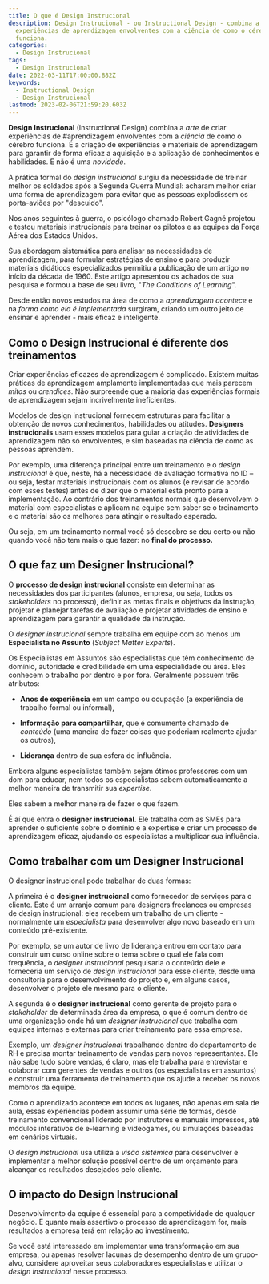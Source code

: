 ```yaml
---
title: O que é Design Instrucional
description: Design Instrucional - ou Instructional Design - combina a arte de criar
  experiências de aprendizagem envolventes com a ciência de como o cérebro
  funciona.
categories:
  - Design Instrucional
tags:
  - Design Instrucional
date: 2022-03-11T17:00:00.882Z
keywords:
  - Instructional Design
  - Design Instrucional
lastmod: 2023-02-06T21:59:20.603Z
---
```


**Design Instrucional** (Instructional Design) combina a *arte* de criar experiências de #aprendizagem envolventes com a *ciência* de como o cérebro funciona. É a criação de experiências e materiais de aprendizagem para garantir de forma eficaz a aquisição e a aplicação de conhecimentos e habilidades. E não é uma *novidade*.

A prática formal do *design instrucional* surgiu da necessidade de treinar melhor os soldados após a Segunda Guerra Mundial: acharam melhor criar uma forma de aprendizagem para evitar que as pessoas explodissem os porta-aviões por "descuido".

Nos anos seguintes à guerra, o psicólogo chamado Robert Gagné projetou e testou materiais instrucionais para treinar os pilotos e as equipes da Força Aérea dos Estados Unidos. 

Sua abordagem sistemática para analisar as necessidades de aprendizagem, para formular estratégias de ensino e para produzir materiais didáticos especializados permitiu a publicação de um artigo no início da década de 1960. Este artigo apresentou os achados de sua pesquisa e formou a base de seu livro, "*The Conditions of Learning*".

Desde então novos estudos na área de como a *aprendizagem acontece* e na *forma como ela é implementada* surgiram, criando um outro jeito de ensinar e aprender - mais eficaz e inteligente.

## Como o Design Instrucional é diferente dos treinamentos

Criar experiências eficazes de aprendizagem é complicado. Existem muitas práticas de aprendizagem amplamente implementadas que mais parecem *mitos* ou *crendices*. Não surpreende que a maioria das experiências formais de aprendizagem sejam incrivelmente ineficientes. 

Modelos de design instrucional fornecem estruturas para facilitar a obtenção de novos conhecimentos, habilidades ou atitudes. **Designers instrucionais** usam esses modelos para guiar a criação de atividades de aprendizagem não só envolventes, e sim baseadas na ciência de como as pessoas aprendem.

Por exemplo, uma diferença principal entre um treinamento e o *design instrucional* é que, neste, há a necessidade de avaliação formativa no ID – ou seja, testar materiais instrucionais com os alunos (e revisar de acordo com esses testes) antes de dizer que o material está pronto para a implementação. Ao contrário dos treinamentos normais que desenvolvem o material com especialistas e aplicam na equipe sem saber se o treinamento e o material são os melhores para atingir o resultado esperado.

Ou seja, em um treinamento normal você só descobre se deu certo ou não quando você não tem mais o que fazer: no **final do processo.**

## O que faz um Designer Instrucional?

O **processo de design instrucional** consiste em determinar as necessidades dos participantes (alunos, empresa, ou seja, todos os *stakeholders* no processo), definir as metas finais e objetivos da instrução, projetar e planejar tarefas de avaliação e projetar atividades de ensino e aprendizagem para garantir a qualidade da instrução.

O *designer instrucional* sempre trabalha em equipe com ao menos um **Especialista no Assunto** (*Subject Matter Experts*).

Os Especialistas em Assuntos são especialistas que têm conhecimento de domínio, autoridade e credibilidade em uma especialidade ou área. Eles conhecem o trabalho por dentro e por fora. Geralmente possuem três atributos: 

- **Anos de experiência** em um campo ou ocupação (a experiência de trabalho formal ou informal),

- **Informação para compartilhar**, que é comumente chamado de *conteúdo* (uma maneira de fazer coisas que poderiam realmente ajudar os outros),

- **Liderança** dentro de sua esfera de influência.

Embora alguns especialistas também sejam ótimos professores com um dom para educar, nem todos os especialistas sabem automaticamente a melhor maneira de transmitir sua *expertise*.

Eles sabem a melhor maneira de fazer o que fazem. 

É aí que entra o **designer instrucional**. Ele trabalha com as SMEs para aprender o suficiente sobre o domínio e a expertise e criar um processo de aprendizagem eficaz, ajudando os especialistas a multiplicar sua influência.

## Como trabalhar com um Designer Instrucional

O designer instrucional pode trabalhar de duas formas:

A primeira é o **designer instrucional** como fornecedor de serviços para o cliente. Este é um arranjo comum para designers freelances ou empresas de design instrucional: eles recebem um trabalho de um cliente - normalmente um *especialista* para desenvolver algo novo baseado em um conteúdo pré-existente.

Por exemplo, se um autor de livro de liderança entrou em contato para construir um curso online sobre o tema sobre o qual ele fala com frequência, o *designer instrucional* pesquisaria o conteúdo dele e forneceria um serviço de *design instrucional* para esse cliente, desde uma consultoria para o desenvolvimento do projeto e, em alguns casos, desenvolver o projeto ele mesmo para o cliente.

A segunda é o **designer instrucional** como gerente de projeto para o *stakeholder* de determinada área da empresa, o que é comum dentro de uma organização onde há um *designer instrucional* que trabalha com equipes internas e externas para criar treinamento para essa empresa. 

Exemplo, um *designer instrucional* trabalhando dentro do departamento de RH e precisa montar treinamento de vendas para novos representantes. Ele não sabe tudo sobre vendas, é claro, mas ele trabalha para entrevistar e colaborar com gerentes de vendas e outros (os especialistas em assuntos) e construir uma ferramenta de treinamento que os ajude a receber os novos membros da equipe.

Como o aprendizado acontece em todos os lugares, não apenas em sala de aula, essas experiências podem assumir uma série de formas, desde treinamento convencional liderado por instrutores e manuais impressos, até módulos interativos de e-learning e videogames, ou simulações baseadas em cenários virtuais.

O *design instrucional* usa utiliza a *visão sistêmica* para desenvolver e implementar a melhor solução possível dentro de um orçamento para alcançar os resultados desejados pelo cliente.

## O impacto do Design Instrucional

Desenvolvimento da equipe é essencial para a competividade de qualquer negócio. E quanto mais assertivo o processo de aprendizagem for, mais resultados a empresa terá em relação ao investimento. 

Se você está interessado em implementar uma transformação em sua empresa, ou apenas resolver lacunas de desempenho dentro de um grupo-alvo, considere aproveitar seus colaboradores especialistas e utilizar o *design instrucional* nesse processo.
